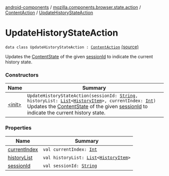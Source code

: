 [android-components](../../../index.md) / [mozilla.components.browser.state.action](../../index.md) / [ContentAction](../index.md) / [UpdateHistoryStateAction](./index.md)

# UpdateHistoryStateAction

`data class UpdateHistoryStateAction : `[`ContentAction`](../index.md) [(source)](https://github.com/mozilla-mobile/android-components/blob/master/components/browser/state/src/main/java/mozilla/components/browser/state/action/BrowserAction.kt#L311)

Updates the [ContentState](../../../mozilla.components.browser.state.state/-content-state/index.md) of the given [sessionId](session-id.md) to indicate the current history state.

### Constructors

| Name | Summary |
|---|---|
| [&lt;init&gt;](-init-.md) | `UpdateHistoryStateAction(sessionId: `[`String`](https://kotlinlang.org/api/latest/jvm/stdlib/kotlin/-string/index.html)`, historyList: `[`List`](https://kotlinlang.org/api/latest/jvm/stdlib/kotlin.collections/-list/index.html)`<`[`HistoryItem`](../../../mozilla.components.concept.engine.history/-history-item/index.md)`>, currentIndex: `[`Int`](https://kotlinlang.org/api/latest/jvm/stdlib/kotlin/-int/index.html)`)`<br>Updates the [ContentState](../../../mozilla.components.browser.state.state/-content-state/index.md) of the given [sessionId](session-id.md) to indicate the current history state. |

### Properties

| Name | Summary |
|---|---|
| [currentIndex](current-index.md) | `val currentIndex: `[`Int`](https://kotlinlang.org/api/latest/jvm/stdlib/kotlin/-int/index.html) |
| [historyList](history-list.md) | `val historyList: `[`List`](https://kotlinlang.org/api/latest/jvm/stdlib/kotlin.collections/-list/index.html)`<`[`HistoryItem`](../../../mozilla.components.concept.engine.history/-history-item/index.md)`>` |
| [sessionId](session-id.md) | `val sessionId: `[`String`](https://kotlinlang.org/api/latest/jvm/stdlib/kotlin/-string/index.html) |
